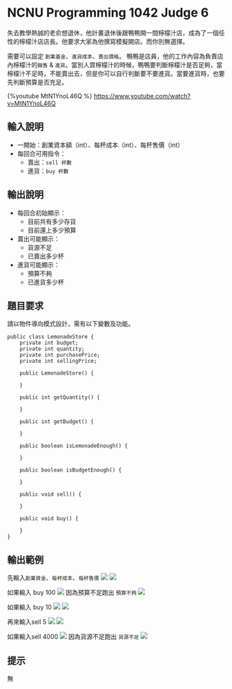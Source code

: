 # NCNU Programming 1042 Judge 6

失去教學熱誠的老俞想退休，他計畫退休後跟鴨鴨開一間檸檬汁店，成為了一個任性的檸檬汁店店長。他要求大家為他撰寫模擬開店。而你別無選擇。

需要可以設定 `創業基金`、`進貨成本`、`賣出價格`。
鴨鴨是店員，他的工作內容為負責店內檸檬汁的`銷售` & `進貨`。當別人買檸檬汁的時候，鴨鴨要判斷檸檬汁是否足夠，當檸檬汁不足時，不能賣出去，但是你可以自行判斷要不要進貨。當要進貨時，也要先判斷預算是否充足。

{%youtube MtN1YnoL46Q %}
https://www.youtube.com/watch?v=MtN1YnoL46Q


## 輸入說明
- 一開始：創業資本額（int）、每杯成本（int）、每杯售價（int）
- 每回合可用指令：
	- 賣出：`sell 杯數`
	- 進貨：`buy 杯數`

## 輸出說明
- 每回合初始顯示：
  - 目前共有多少存貨
  - 目前還上多少預算
- 賣出可能顯示：
	- 貨源不足
	- 已賣出多少杯
- 進貨可能顯示：
	- 預算不夠
	- 已進貨多少杯

## 題目要求
請以物件導向模式設計，需有以下變數及功能。
```
public class LemonadeStore {
    private int budget;
    private int quantity;
    private int purchasePrice;
    private int sellingPrice;
    
    public LemonadeStore() {

    }
    
    public int getQuantity() {

    }
    
    public int getBudget() {

    }
    
    public boolean isLemonadeEnough() {

    }
    
    public boolean isBudgetEnough() {

    }
    
    public void sell() {

    }
	
    public void buy() {

    }
}
```

## 輸出範例
先輸入`創業資金`、`每杯成本`、`每杯售價`
![](https://i.imgur.com/HX0MLU1.png)
![](https://i.imgur.com/ObTLyei.png)

如果輸入 buy 100
![](https://i.imgur.com/ri1mBuq.png)
因為預算不足跑出 `預算不夠`
![](https://i.imgur.com/6FfeARg.png)

如果輸入 buy 10
![](https://i.imgur.com/MIKQfpf.png)
![](https://i.imgur.com/BQ48HRV.png)

再來輸入sell 5
![](https://i.imgur.com/ZhLvt7L.png)
![](https://i.imgur.com/iA9EDUL.png)

如果輸入sell 4000
![](https://i.imgur.com/bSFFLu7.png)
因為貨源不足跑出 `貨源不足`
![](https://i.imgur.com/o7vu4QP.png)




## 提示
無

